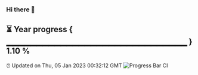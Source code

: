 ### Hi there 👋
⏳ Year progress { ▁▁▁▁▁▁▁▁▁▁▁▁▁▁▁▁▁▁▁▁▁▁▁▁▁▁▁▁▁▁ } 1.10 %
---
⏰ Updated on Thu, 05 Jan 2023 00:32:12 GMT
![Progress Bar CI](https://github.com/Moyi321/Moyi321/workflows/Progress%20Bar%20CI/badge.svg)
